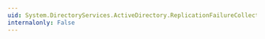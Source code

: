 ```yaml
---
uid: System.DirectoryServices.ActiveDirectory.ReplicationFailureCollection.Contains(System.DirectoryServices.ActiveDirectory.ReplicationFailure)
internalonly: False
---
```

